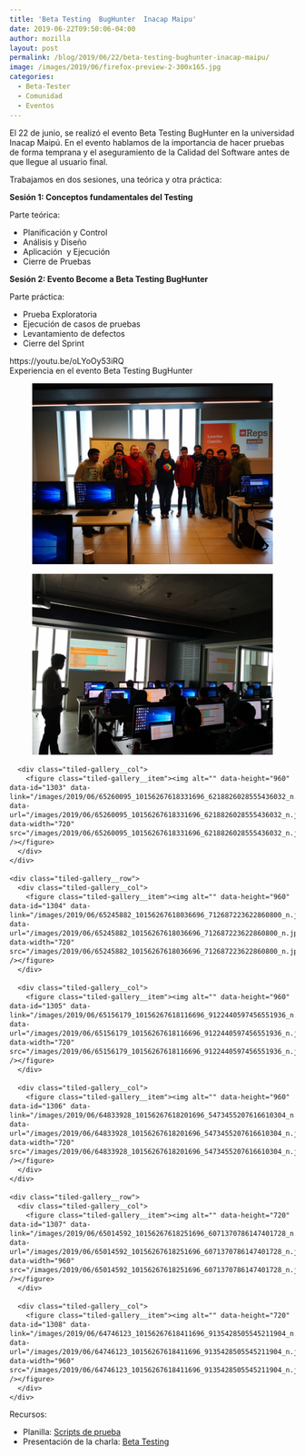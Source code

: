 ```yaml
---
title: 'Beta Testing  BugHunter  Inacap Maipu'
date: 2019-06-22T09:50:06-04:00
author: mozilla
layout: post
permalink: /blog/2019/06/22/beta-testing-bughunter-inacap-maipu/
image: /images/2019/06/firefox-preview-2-300x165.jpg
categories:
  - Beta-Tester
  - Comunidad
  - Eventos
---
```

El 22 de junio, se realizó el evento Beta Testing BugHunter en la universidad Inacap Maipú. En el evento hablamos de la importancia de hacer pruebas de forma temprana y el aseguramiento de la Calidad del Software antes de que llegue al usuario final.

Trabajamos en dos sesiones, una teórica y otra práctica:

**Sesión 1: Conceptos fundamentales del Testing**

Parte teórica:

  * Planificación y Control
  * Análisis y Diseño
  * Aplicación&nbsp; y Ejecución
  * Cierre de Pruebas

**Sesión 2: Evento Become a Beta Testing BugHunter**

Parte práctica:

  * Prueba Exploratoria
  * Ejecución de casos de pruebas&nbsp;
  * Levantamiento de defectos
  * Cierre del Sprint <figure class="wp-block-embed-youtube wp-block-embed is-type-video is-provider-youtube wp-embed-aspect-4-3 wp-has-aspect-ratio">

<div class="wp-block-embed__wrapper">
  https://youtu.be/oLYoOy53iRQ
</div><figcaption>Experiencia en el evento Beta Testing BugHunter </figcaption></figure> 

<div class="wp-block-jetpack-tiled-gallery aligncenter is-style-rectangular">
  <div class="tiled-gallery__gallery">
    <div class="tiled-gallery__row">
      <div class="tiled-gallery__col">
        <figure class="tiled-gallery__item"><img alt="" data-height="720" data-id="1301" data-link="/images/2019/07/65149763_10156267618476696_1686905623058317312_n.jpg" data-url="/images/2019/07/65149763_10156267618476696_1686905623058317312_n.jpg" data-width="960" src="/images/2019/07/65149763_10156267618476696_1686905623058317312_n.jpg" /></figure><figure class="tiled-gallery__item"><img alt="" data-height="720" data-id="1302" data-link="/images/2019/06/65036856_10156267618371696_4280252072323973120_n.jpg" data-url="/images/2019/06/65036856_10156267618371696_4280252072323973120_n.jpg" data-width="960" src="/images/2019/06/65036856_10156267618371696_4280252072323973120_n.jpg" /></figure>
      </div>
      
      <div class="tiled-gallery__col">
        <figure class="tiled-gallery__item"><img alt="" data-height="960" data-id="1303" data-link="/images/2019/06/65260095_10156267618331696_6218826028555436032_n.jpg" data-url="/images/2019/06/65260095_10156267618331696_6218826028555436032_n.jpg" data-width="720" src="/images/2019/06/65260095_10156267618331696_6218826028555436032_n.jpg" /></figure>
      </div>
    </div>
    
    <div class="tiled-gallery__row">
      <div class="tiled-gallery__col">
        <figure class="tiled-gallery__item"><img alt="" data-height="960" data-id="1304" data-link="/images/2019/06/65245882_10156267618036696_712687223622860800_n.jpg" data-url="/images/2019/06/65245882_10156267618036696_712687223622860800_n.jpg" data-width="720" src="/images/2019/06/65245882_10156267618036696_712687223622860800_n.jpg" /></figure>
      </div>
      
      <div class="tiled-gallery__col">
        <figure class="tiled-gallery__item"><img alt="" data-height="960" data-id="1305" data-link="/images/2019/06/65156179_10156267618116696_9122440597456551936_n.jpg" data-url="/images/2019/06/65156179_10156267618116696_9122440597456551936_n.jpg" data-width="720" src="/images/2019/06/65156179_10156267618116696_9122440597456551936_n.jpg" /></figure>
      </div>
      
      <div class="tiled-gallery__col">
        <figure class="tiled-gallery__item"><img alt="" data-height="960" data-id="1306" data-link="/images/2019/06/64833928_10156267618201696_5473455207616610304_n.jpg" data-url="/images/2019/06/64833928_10156267618201696_5473455207616610304_n.jpg" data-width="720" src="/images/2019/06/64833928_10156267618201696_5473455207616610304_n.jpg" /></figure>
      </div>
    </div>
    
    <div class="tiled-gallery__row">
      <div class="tiled-gallery__col">
        <figure class="tiled-gallery__item"><img alt="" data-height="720" data-id="1307" data-link="/images/2019/06/65014592_10156267618251696_6071370786147401728_n.jpg" data-url="/images/2019/06/65014592_10156267618251696_6071370786147401728_n.jpg" data-width="960" src="/images/2019/06/65014592_10156267618251696_6071370786147401728_n.jpg" /></figure>
      </div>
      
      <div class="tiled-gallery__col">
        <figure class="tiled-gallery__item"><img alt="" data-height="720" data-id="1308" data-link="/images/2019/06/64746123_10156267618411696_9135428505545211904_n.jpg" data-url="/images/2019/06/64746123_10156267618411696_9135428505545211904_n.jpg" data-width="960" src="/images/2019/06/64746123_10156267618411696_9135428505545211904_n.jpg" /></figure>
      </div>
    </div>
  </div>
</div>

Recursos: 

  * Planilla: [Scripts de prueba](https://docs.google.com/spreadsheets/d/1Wew-9JLlLbLlSCJD3UgHtb-pvefP_4VEFllmLCLr31M/edit#gid=0)
  * Presentación de la charla: [Beta Testing](https://docs.google.com/presentation/d/15WqielHvDEgSple0bdJPbjR-siFkSs74hiaqALcdlzs/edit#slide=id.g5b881129e1_0_156)
